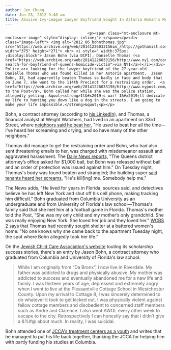 ```yaml
---
author: Jen Chung
date: Jun 28, 2012 9:40 am
title: Abusive Ivy-League Lawyer Boyfriend Sought In Astoria Woman's Murder
---
```


	
										<p><span class="mt-enclosure mt-enclosure-image" style="display: inline;"> </span></p><div class="image-left"> <img alt="2012_06_bohnthomas.jpg" src="https://web.archive.org/web/20141226033156im_/http://gothamist.com/attachments/jen/2012_06_bohnthomas.jpg" width="375" height="271"> <br> <i style=" width:375px; ;display:block"> Jason Bohn (via DCPI), Danielle Thomas (<a href="https://web.archive.org/web/20141226033156/http://www.ny1.com/content/top_stories/163880/police-search-for-boyfriend-of-queens-homicide-victim">via NY1</a>)</i></div> Police are looking for the lawyer boyfriend of the 27-year-old Danielle Thomas who was found killed in her Astoria apartment.  Jason Bohn, 33, had apparently beaten Thomas so badly in face and body that on June 7, she went to the 114th Precinct for a restraining order.  <a href="https://web.archive.org/web/20141226033156/http://www.nypost.com/p/news/local/queens/beau_hunted_in_exec_murder_iHYhSWNVEmI88qXnukUf8H">According to the Post</a>, Bohn called her while she was the police station, allegedly yelling, &quot;<strong>It&#x2019;s war! I&#x2019;ll dedicate my life to hunting you down like a dog in the streets. I am going to make your life impossible.</strong>&quot;<p></p>

<p>Bohn, a contract attorney (according to <a href="https://web.archive.org/web/20141226033156/http://www.linkedin.com/in/jbohn1">his LinkedIn</a>), and Thomas, a financial analyst at Weight Watchers, had lived in an apartment on 33rd Street, where <a href="https://web.archive.org/web/20141226033156/http://gothamist.com/2012/06/27/30-yr-old_woman_found_dead_in_astor.php">neighbors said he beat her</a>, &quot;He used to beat her all the time&#x2014;I&apos;ve heard her screaming and crying, and so have many of the other neighbors.&quot;  </p>

<p>Thomas did manage to get the restraining order and Bohn, who had also sent threatening emails to her, was charged with misdemeanor assault and aggravated harassment.  The <a href="https://web.archive.org/web/20141226033156/http://www.nydailynews.com/new-york/queens/sources-police-heard-threats-made-murder-suspect-jason-bohn-queens-woman-found-dead-apartment-article-1.1103591">Daily News reports,</a> &quot;The Queens district attorney&#x2019;s office asked for $1,000 bail, but Bohn was released without bail and an order of protection was issued against him.&quot;  On Tuesday night, Thomas&apos;s body was found beaten and strangled; the building super <a href="https://web.archive.org/web/20141226033156/http://newyork.cbslocal.com/2012/06/27/police-death-of-queens-woman-being-investigated-as-homicide/">said tenants heard her screams</a>, &quot;He&apos;s kill[ing] me. Somebody help me.&quot;</p>

<p>The News adds, &quot;He lived for years in Florida, sources said, and detectives believe he has left New York and shut off his cell phone, making tracking him difficult.&quot; Bohn graduated from Columbia University as an undergraduate and from University of Florida&apos;s law school&#x2014;Thomas&apos;s family said that she met him at a football game in Florida.  Thomas&apos;s mother told the Post, &quot;She was my only child and my mother&#x2019;s only grandchild. She was really enjoying New York. She loved her job and they loved her.&quot; <a href="https://web.archive.org/web/20141226033156/http://newyork.cbslocal.com/2012/06/27/police-death-of-queens-woman-being-investigated-as-homicide/">WCBS 2 says</a> that Thomas had recently sought shelter at a battered women&apos;s home: &quot;No one knows why she came back to the apartment Tuesday night, the spot where Bohn allegedly took her life.&quot;</p>

<p>On the <a href="https://web.archive.org/web/20141226033156/http://www.jccany.org/site/News2?page=NewsArticle&amp;id=5349">Jewish Child Care Association&apos;s website</a> touting its scholarship success stories, there&apos;s an entry by Jason Bohn, a contract attorney who graduated from Columbia and University of Florida&apos;s law school:</p><blockquote> While I am originally from &#x201C;Da Bronx&#x201D;, I now live in Riverdale. My father was addicted to drugs and physically abusive. My mother was addicted to success and eventually abandoned me for a new life and family. I was thirteen years of age, depressed and extremely angry when I went to live at the Pleasantville Cottage School in Westchester County. Upon my arrival to Cottage 8, I was sincerely determined to do whatever it took to get kicked out. I was physically violent against fellow cottage members and disobedient to concerned staff members such as Andre and Clarence. I also went AWOL every other week to escape to the city. Retrospectively I can honestly say that I didn&#x2019;t give a &amp;%#@ about much. In reality, I was suicidal.</blockquote>Bohn attended one of <a href="https://web.archive.org/web/20141226033156/http://www.jccany.org/site/PageServer?pagename=cottage_pcs">JCCA&apos;s treatment centers as a youth</a> and writes that he managed to put his life back together, thanking the JCCA for helping him with partly funding his studies at Columbia. <p></p>					
										
									
				